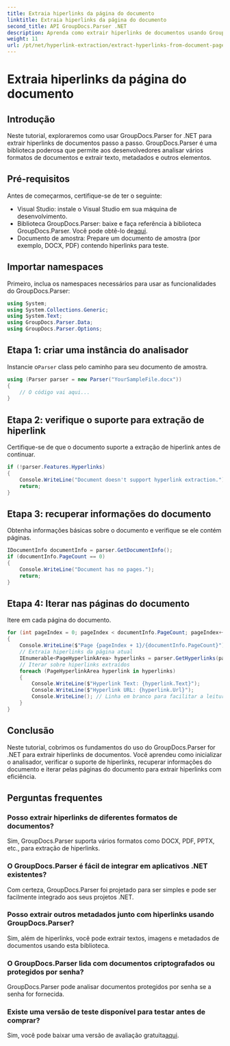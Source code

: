 ```yaml
---
title: Extraia hiperlinks da página do documento
linktitle: Extraia hiperlinks da página do documento
second_title: API GroupDocs.Parser .NET
description: Aprenda como extrair hiperlinks de documentos usando GroupDocs.Parser for .NET. Guia passo a passo para extração de hiperlink em C#.
weight: 11
url: /pt/net/hyperlink-extraction/extract-hyperlinks-from-document-page/
---
```


# Extraia hiperlinks da página do documento

## Introdução
Neste tutorial, exploraremos como usar GroupDocs.Parser for .NET para extrair hiperlinks de documentos passo a passo. GroupDocs.Parser é uma biblioteca poderosa que permite aos desenvolvedores analisar vários formatos de documentos e extrair texto, metadados e outros elementos.
## Pré-requisitos
Antes de começarmos, certifique-se de ter o seguinte:
- Visual Studio: instale o Visual Studio em sua máquina de desenvolvimento.
-  Biblioteca GroupDocs.Parser: baixe e faça referência à biblioteca GroupDocs.Parser. Você pode obtê-lo de[aqui](https://releases.groupdocs.com/parser/net/).
- Documento de amostra: Prepare um documento de amostra (por exemplo, DOCX, PDF) contendo hiperlinks para teste.

## Importar namespaces
Primeiro, inclua os namespaces necessários para usar as funcionalidades do GroupDocs.Parser:
```csharp
using System;
using System.Collections.Generic;
using System.Text;
using GroupDocs.Parser.Data;
using GroupDocs.Parser.Options;
```
## Etapa 1: criar uma instância do analisador
 Instancie o`Parser` class pelo caminho para seu documento de amostra.
```csharp
using (Parser parser = new Parser("YourSampleFile.docx"))
{
    // O código vai aqui...
}
```
## Etapa 2: verifique o suporte para extração de hiperlink
Certifique-se de que o documento suporte a extração de hiperlink antes de continuar.
```csharp
if (!parser.Features.Hyperlinks)
{
    Console.WriteLine("Document doesn't support hyperlink extraction.");
    return;
}
```
## Etapa 3: recuperar informações do documento
Obtenha informações básicas sobre o documento e verifique se ele contém páginas.
```csharp
IDocumentInfo documentInfo = parser.GetDocumentInfo();
if (documentInfo.PageCount == 0)
{
    Console.WriteLine("Document has no pages.");
    return;
}
```
## Etapa 4: Iterar nas páginas do documento
Itere em cada página do documento.
```csharp
for (int pageIndex = 0; pageIndex < documentInfo.PageCount; pageIndex++)
{
    Console.WriteLine($"Page {pageIndex + 1}/{documentInfo.PageCount}");
    // Extraia hiperlinks da página atual
    IEnumerable<PageHyperlinkArea> hyperlinks = parser.GetHyperlinks(pageIndex);
    // Iterar sobre hiperlinks extraídos
    foreach (PageHyperlinkArea hyperlink in hyperlinks)
    {
        Console.WriteLine($"Hyperlink Text: {hyperlink.Text}");
        Console.WriteLine($"Hyperlink URL: {hyperlink.Url}");
        Console.WriteLine(); // Linha em branco para facilitar a leitura
    }
}
```

## Conclusão
Neste tutorial, cobrimos os fundamentos do uso do GroupDocs.Parser for .NET para extrair hiperlinks de documentos. Você aprendeu como inicializar o analisador, verificar o suporte de hiperlinks, recuperar informações do documento e iterar pelas páginas do documento para extrair hiperlinks com eficiência.

## Perguntas frequentes
### Posso extrair hiperlinks de diferentes formatos de documentos?
Sim, GroupDocs.Parser suporta vários formatos como DOCX, PDF, PPTX, etc., para extração de hiperlinks.
### O GroupDocs.Parser é fácil de integrar em aplicativos .NET existentes?
Com certeza, GroupDocs.Parser foi projetado para ser simples e pode ser facilmente integrado aos seus projetos .NET.
### Posso extrair outros metadados junto com hiperlinks usando GroupDocs.Parser?
Sim, além de hiperlinks, você pode extrair textos, imagens e metadados de documentos usando esta biblioteca.
### O GroupDocs.Parser lida com documentos criptografados ou protegidos por senha?
GroupDocs.Parser pode analisar documentos protegidos por senha se a senha for fornecida.
### Existe uma versão de teste disponível para testar antes de comprar?
 Sim, você pode baixar uma versão de avaliação gratuita[aqui](https://releases.groupdocs.com/).